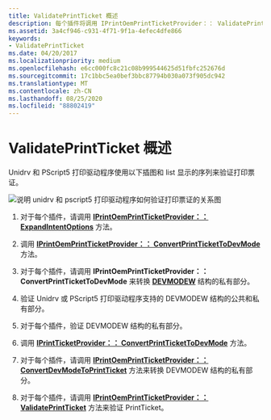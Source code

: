 ```yaml
---
title: ValidatePrintTicket 概述
description: 每个插件将调用 IPrintOemPrintTicketProvider：： ValidatePrintTicket 方法来验证 PrintTicket。
ms.assetid: 3a4cf946-c931-4f71-9f1a-4efec4dfe866
keywords:
- ValidatePrintTicket
ms.date: 04/20/2017
ms.localizationpriority: medium
ms.openlocfilehash: e6cc000fc8c21c08b999544625d51fbfc252676d
ms.sourcegitcommit: 17c1bbc5ea0bef3bbc87794b030a073f905dc942
ms.translationtype: MT
ms.contentlocale: zh-CN
ms.lasthandoff: 08/25/2020
ms.locfileid: "88802419"
---
```

# <a name="validateprintticket-overview"></a>ValidatePrintTicket 概述


Unidrv 和 PScript5 打印驱动程序使用以下插图和 list 显示的序列来验证打印票证。

![说明 unidrv 和 pscript5 打印驱动程序如何验证打印票证的关系图](images/ptpcvalpt-uml.gif)

1.  对于每个插件，请调用 [**IPrintOemPrintTicketProvider：： ExpandIntentOptions**](https://docs.microsoft.com/windows-hardware/drivers/ddi/prcomoem/nf-prcomoem-iprintoemprintticketprovider-expandintentoptions) 方法。

2.  调用 [**IPrintOemPrintTicketProvider：： ConvertPrintTicketToDevMode**](https://docs.microsoft.com/windows-hardware/drivers/ddi/prcomoem/nf-prcomoem-iprintoemprintticketprovider-convertprinttickettodevmode) 方法。

3.  对于每个插件，请调用 **IPrintOemPrintTicketProvider：： ConvertPrintTicketToDevMode** 来转换 [**DEVMODEW**](https://docs.microsoft.com/windows/win32/api/wingdi/ns-wingdi-devmodew) 结构的私有部分。

4.  验证 Unidrv 或 PScript5 打印驱动程序支持的 DEVMODEW 结构的公共和私有部分。

5.  对于每个插件，验证 DEVMODEW 结构的私有部分。

6.  调用 [**IPrintTicketProvider：： ConvertPrintTicketToDevMode**](https://docs.microsoft.com/previous-versions/windows/hardware/drivers/ff554363(v=vs.85)) 方法。

7.  对于每个插件，请调用 [**IPrintOemPrintTicketProvider：： ConvertDevModeToPrintTicket**](https://docs.microsoft.com/previous-versions/windows/hardware/drivers/ff553161(v=vs.85)) 方法来转换 DEVMODEW 结构的私有部分。

8.  对于每个插件，请调用 [**IPrintOemPrintTicketProvider：： ValidatePrintTicket**](https://docs.microsoft.com/previous-versions/windows/hardware/drivers/ff553184(v=vs.85)) 方法来验证 PrintTicket。

 

 




